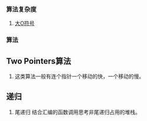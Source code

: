 ### 算法复杂度
1. [大O符号](https://zh.wikipedia.org/wiki/%E5%A4%A7O%E7%AC%A6%E5%8F%B7)

### 算法
## Two Pointers算法
1. 这类算法一般有连个指针一个移动的快，一个移动的慢。

## 递归
1. 尾递归
结合汇编的函数调用思考非尾递归占用的堆栈。